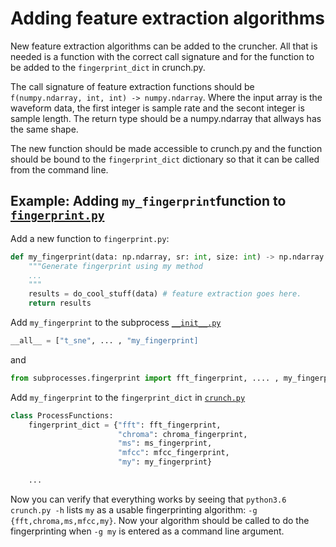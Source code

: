 # Adding feature extraction algorithms

New feature extraction algorithms can be added to the cruncher. All that is needed is a function with the correct call signature and for the function to be added to the `fingerprint_dict` in crunch.py.

The call signature of feature extraction functions should be `f(numpy.ndarray, int, int) -> numpy.ndarray`. Where the input array is the waveform data, the first integer is sample rate and the secont integer is sample length. The return type should be a numpy.ndarray that allways has the same shape.

The new function should be made accessible to crunch.py and the function should be bound to the `fingerprint_dict` dictionary so that it can be called from the command line.

## Example: Adding `my_fingerprint`function to [`fingerprint.py`](../subprocesses/fingerprint.py)

Add a new function to `fingerprint.py`:

```python
def my_fingerprint(data: np.ndarray, sr: int, size: int) -> np.ndarray:
    """Generate fingerprint using my method
    ...
    """
    results = do_cool_stuff(data) # feature extraction goes here.
    return results
```

Add `my_fingerprint` to the subprocess [`__init__.py`](../subprocesses/__init__.py)

```python
__all__ = ["t_sne", ... , "my_fingerprint]
```
and

```python
from subprocesses.fingerprint import fft_fingerprint, .... , my_fingerprint
```

Add `my_fingerprint` to the `fingerprint_dict` in [`crunch.py`](../crunch.py)

```python
class ProcessFunctions:
    fingerprint_dict = {"fft": fft_fingerprint,
                        "chroma": chroma_fingerprint,
                        "ms": ms_fingerprint,
                        "mfcc": mfcc_fingerprint,
                        "my": my_fingerprint}

    ...
```

Now you can verify that everything works by seeing that `python3.6 crunch.py -h` lists `my` as a usable fingerprinting algorithm: `-g {fft,chroma,ms,mfcc,my}`. Now your algorithm should be called to do the fingerprinting when `-g my` is entered as a command line argument.
